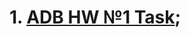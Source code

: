 # 1. [ADB HW №1 Task](https://docs.google.com/document/d/15YICiWhB5oe6M5zFzthHg-OOrfGFlvFfqUog79QyUuM/edit);
